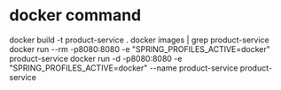 # docker command
docker build -t product-service .
docker images | grep product-service
docker run --rm -p8080:8080 -e "SPRING_PROFILES_ACTIVE=docker" product-service
docker run -d -p8080:8080 -e "SPRING_PROFILES_ACTIVE=docker" --name product-service product-service
